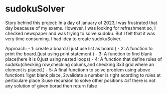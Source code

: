 # sudokuSolver

Story behind this project:
    In a day of january of 2023,I was frustrated that day beacause of my exams.
    However, I was looking for refreshment so, I checked newspaper and was trying to solve sudoku.
    But I felt that it was very time consuming. I had idea to create sudokuSolver.
    
Approach:
    - 1:  create a board.(I just use list as board.)
    - 2:  A function to print the board.(just using print statement.)
    - 3:  A function to find blank place(here it is 0,just using nested loops)
    - 4:  A function that define rules of sudoku(checking row,checking colums,and checking 3x3 grid where an element is placed.)
    - 5:  A final functionn to solve problem using above functions
            1:get blank place, 
            2:validate a number is right acording to rules at perticulare place
            3:use recursion to solve other positions
            4:if there is not any solution of given borad then return false
            
